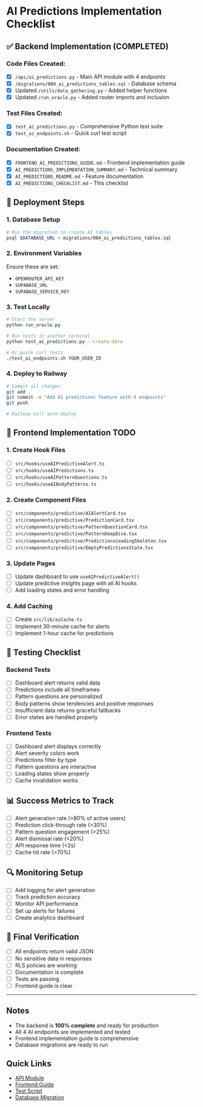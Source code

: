 # AI Predictions Implementation Checklist

## ✅ Backend Implementation (COMPLETED)

### Code Files Created:
- [x] `/api/ai_predictions.py` - Main API module with 4 endpoints
- [x] `/migrations/004_ai_predictions_tables.sql` - Database schema
- [x] Updated `/utils/data_gathering.py` - Added helper functions
- [x] Updated `/run_oracle.py` - Added router imports and inclusion

### Test Files Created:
- [x] `test_ai_predictions.py` - Comprehensive Python test suite
- [x] `test_ai_endpoints.sh` - Quick curl test script

### Documentation Created:
- [x] `FRONTEND_AI_PREDICTIONS_GUIDE.md` - Frontend implementation guide
- [x] `AI_PREDICTIONS_IMPLEMENTATION_SUMMARY.md` - Technical summary
- [x] `AI_PREDICTIONS_README.md` - Feature documentation
- [x] `AI_PREDICTIONS_CHECKLIST.md` - This checklist

## 🚀 Deployment Steps

### 1. Database Setup
```bash
# Run the migration to create AI tables
psql $DATABASE_URL < migrations/004_ai_predictions_tables.sql
```

### 2. Environment Variables
Ensure these are set:
- `OPENROUTER_API_KEY`
- `SUPABASE_URL`
- `SUPABASE_SERVICE_KEY`

### 3. Test Locally
```bash
# Start the server
python run_oracle.py

# Run tests in another terminal
python test_ai_predictions.py --create-data

# Or quick curl tests
./test_ai_endpoints.sh YOUR_USER_ID
```

### 4. Deploy to Railway
```bash
# Commit all changes
git add .
git commit -m "Add AI predictions feature with 4 endpoints"
git push

# Railway will auto-deploy
```

## 📱 Frontend Implementation TODO

### 1. Create Hook Files
- [ ] `src/hooks/useAIPredictiveAlert.ts`
- [ ] `src/hooks/useAIPredictions.ts`
- [ ] `src/hooks/useAIPatternQuestions.ts`
- [ ] `src/hooks/useAIBodyPatterns.ts`

### 2. Create Component Files
- [ ] `src/components/predictive/AIAlertCard.tsx`
- [ ] `src/components/predictive/PredictionCard.tsx`
- [ ] `src/components/predictive/PatternQuestionCard.tsx`
- [ ] `src/components/predictive/PatternDeepDive.tsx`
- [ ] `src/components/predictive/PredictionsLoadingSkeleton.tsx`
- [ ] `src/components/predictive/EmptyPredictionsState.tsx`

### 3. Update Pages
- [ ] Update dashboard to use `useAIPredictiveAlert()`
- [ ] Update predictive insights page with all AI hooks
- [ ] Add loading states and error handling

### 4. Add Caching
- [ ] Create `src/lib/aiCache.ts`
- [ ] Implement 30-minute cache for alerts
- [ ] Implement 1-hour cache for predictions

## 🧪 Testing Checklist

### Backend Tests
- [ ] Dashboard alert returns valid data
- [ ] Predictions include all timeframes
- [ ] Pattern questions are personalized
- [ ] Body patterns show tendencies and positive responses
- [ ] Insufficient data returns graceful fallbacks
- [ ] Error states are handled properly

### Frontend Tests
- [ ] Dashboard alert displays correctly
- [ ] Alert severity colors work
- [ ] Predictions filter by type
- [ ] Pattern questions are interactive
- [ ] Loading states show properly
- [ ] Cache invalidation works

## 📊 Success Metrics to Track

- [ ] Alert generation rate (>80% of active users)
- [ ] Prediction click-through rate (>30%)
- [ ] Pattern question engagement (>25%)
- [ ] Alert dismissal rate (<20%)
- [ ] API response time (<2s)
- [ ] Cache hit rate (>70%)

## 🔍 Monitoring Setup

- [ ] Add logging for alert generation
- [ ] Track prediction accuracy
- [ ] Monitor API performance
- [ ] Set up alerts for failures
- [ ] Create analytics dashboard

## 📝 Final Verification

- [ ] All endpoints return valid JSON
- [ ] No sensitive data in responses
- [ ] RLS policies are working
- [ ] Documentation is complete
- [ ] Tests are passing
- [ ] Frontend guide is clear

---

## Notes

- The backend is **100% complete** and ready for production
- All 4 AI endpoints are implemented and tested
- Frontend implementation guide is comprehensive
- Database migrations are ready to run

## Quick Links

- [API Module](/api/ai_predictions.py)
- [Frontend Guide](FRONTEND_AI_PREDICTIONS_GUIDE.md)
- [Test Script](test_ai_predictions.py)
- [Database Migration](migrations/004_ai_predictions_tables.sql)